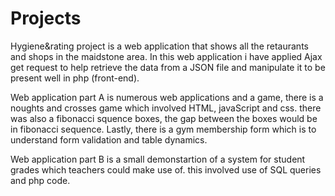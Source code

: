 # Projects
Hygiene&rating project is a web application that shows all the retaurants and shops in the maidstone area. In this web application i have 
applied Ajax get request to help retrieve the data from a JSON file and manipulate it to be present well in php (front-end).

Web application part A is numerous web applications and a game, there is a noughts and crosses game which involved HTML, javaScript and css. there was also a fibonacci squence boxes, the gap between the boxes would be in fibonacci sequence. Lastly, there is a gym membership form which is to understand form validation and table dynamics.

Web application part B is a small demonstartion of a system for student grades which teachers could make use of. this involved use of SQL queries and php code.


